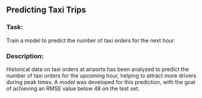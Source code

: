 ## Predicting Taxi Trips

### Task: 
Train a model to predict the number of taxi orders for the next hour.

### Description:
Historical data on taxi orders at airports has been analyzed to predict the number of taxi orders for the upcoming hour, helping to attract more drivers during peak times. A model was developed for this prediction, with the goal of achieving an RMSE value below 48 on the test set.
